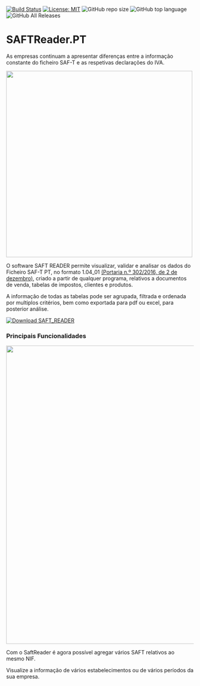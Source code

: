 [![Build Status](https://dev.azure.com/ProgramaticaSoftware/SAFTReaderPT/_apis/build/status/ruialexrib.SAFTReader.PT?branchName=master)](https://dev.azure.com/ProgramaticaSoftware/SAFTReaderPT/_build/latest?definitionId=18&branchName=master) [![License: MIT](https://img.shields.io/badge/License-MIT-yellow.svg)](https://opensource.org/licenses/MIT) ![GitHub repo size](https://img.shields.io/github/repo-size/ruialexrib/Programatica.SAFTReader) ![GitHub top language](https://img.shields.io/github/languages/top/ruialexrib/Programatica.SAFTReader) ![GitHub All Releases](https://img.shields.io/github/downloads/ruialexrib/Programatica.SAFTReader/total)

# SAFTReader.PT

As empresas continuam a apresentar diferenças entre a informação constante do ficheiro SAF-T e as respetivas declarações do IVA.

<img src="https://github.com/ruialexrib/Programatica.SAFTReader/blob/master/demos/logo.png?raw=true" width="500">

O software SAFT READER permite visualizar, validar e analisar os dados do Ficheiro SAF-T PT, no formato 1.04_01 [(Portaria n.º 302/2016, de 2 de dezembro)](https://info.portaldasfinancas.gov.pt/pt/informacao_fiscal/legislacao/diplomas_legislativos/Documents/Portaria_302_2016.pdf), criado a partir de qualquer programa, relativos a documentos de venda, tabelas de impostos, clientes e produtos. 

A informação de todas as tabelas pode ser agrupada, filtrada e ordenada por multiplos critérios, bem como exportada para pdf ou excel, para posterior análise.

[![Download SAFT_READER](https://img.shields.io/badge/Download-SaftReader.zip-blue?style=for-the-badge)](https://github.com/ruialexrib/Programatica.SAFTReader/releases/latest/download/saftreader.zip)

### Principais Funcionalidades

<img src="https://github.com/ruialexrib/Programatica.SAFTReader/blob/master/demos/Demo.gif?raw=true" width="800">

Com o SaftReader é agora possível agregar vários SAFT relativos ao mesmo NIF. 

Visualize a informação de vários estabelecimentos ou de vários períodos da sua empresa.
